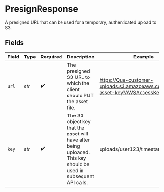 # PresignResponse

A presigned URL that can be used for a temporary, authenticated upload to S3.


## Fields

| Field                                                                                                             | Type                                                                                                              | Required                                                                                                          | Description                                                                                                       | Example                                                                                                           |
| ----------------------------------------------------------------------------------------------------------------- | ----------------------------------------------------------------------------------------------------------------- | ----------------------------------------------------------------------------------------------------------------- | ----------------------------------------------------------------------------------------------------------------- | ----------------------------------------------------------------------------------------------------------------- |
| `url`                                                                                                             | *str*                                                                                                             | :heavy_check_mark:                                                                                                | The presigned S3 URL to which the client should PUT the asset file.                                               | https://Que-customer-uploads.s3.amazonaws.com/new-asset-key?AWSAccessKeyId=...                                    |
| `key`                                                                                                             | *str*                                                                                                             | :heavy_check_mark:                                                                                                | The S3 object key that the asset will have after being uploaded. This key should be used in subsequent API calls. | uploads/user123/timestamp/asset.jpg                                                                               |